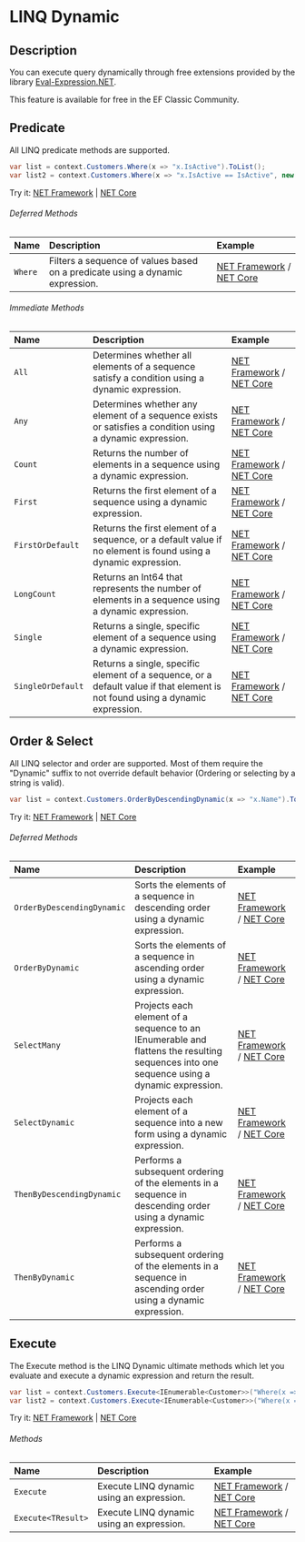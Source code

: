 # LINQ Dynamic

## Description
You can execute query dynamically through free extensions provided by the library [Eval-Expression.NET](http://eval-expression.net/).

This feature is available for free in the EF Classic Community.

## Predicate

All LINQ predicate methods are supported.

```csharp
var list = context.Customers.Where(x => "x.IsActive").ToList();
var list2 = context.Customers.Where(x => "x.IsActive == IsActive", new { IsActive = false }).ToList();
```
Try it: [NET Framework](https://dotnetfiddle.net/GTttpq) | [NET Core](https://dotnetfiddle.net/Exa0zS)

###### Deferred Methods
| Name | Description | Example |
| :--- | :---------- | :------ |
| `Where` | Filters a sequence of values based on a predicate using a dynamic expression. | [NET Framework](https://dotnetfiddle.net/QhVfRW) / [NET Core](https://dotnetfiddle.net/z8t5wV) |

###### Immediate Methods
| Name | Description | Example |
| :--- | :---------- | :------ |
| `All` | Determines whether all elements of a sequence satisfy a condition using a dynamic expression. | [NET Framework](https://dotnetfiddle.net/YCT73M) / [NET Core](https://dotnetfiddle.net/XrG83V) |
| `Any` | Determines whether any element of a sequence exists or satisfies a condition using a dynamic expression. |[NET Framework](https://dotnetfiddle.net/vEbwLr) / [NET Core](https://dotnetfiddle.net/Gh9OSM) |
| `Count` | Returns the number of elements in a sequence using a dynamic expression. | [NET Framework](https://dotnetfiddle.net/v8rqKV) / [NET Core](https://dotnetfiddle.net/ox7EFW) |
| `First` | Returns the first element of a sequence using a dynamic expression. | [NET Framework](https://dotnetfiddle.net/CfxUKL) / [NET Core](https://dotnetfiddle.net/gW1CqX) |
| `FirstOrDefault` | Returns the first element of a sequence, or a default value if no element is found using a dynamic expression. | [NET Framework](https://dotnetfiddle.net/UX3Ymb) / [NET Core](https://dotnetfiddle.net/3ZlZuq) |
| `LongCount` | Returns an Int64 that represents the number of elements in a sequence using a dynamic expression. | [NET Framework](https://dotnetfiddle.net/4xrM1d) / [NET Core](https://dotnetfiddle.net/fc6TLH) |
| `Single` | Returns a single, specific element of a sequence using a dynamic expression. | [NET Framework](https://dotnetfiddle.net/onW4hW) / [NET Core](https://dotnetfiddle.net/SHPNY8) |
| `SingleOrDefault` | Returns a single, specific element of a sequence, or a default value if that element is not found using a dynamic expression. | [NET Framework](https://dotnetfiddle.net/nU97uw) / [NET Core](https://dotnetfiddle.net/S07cJB) |

## Order & Select

All LINQ selector and order are supported. Most of them require the "Dynamic" suffix to not override default behavior (Ordering or selecting by a string is valid).

```csharp
var list = context.Customers.OrderByDescendingDynamic(x => "x.Name").ToList();
```
Try it: [NET Framework](https://dotnetfiddle.net/Fwjgin) | [NET Core](https://dotnetfiddle.net/by9NRe)

###### Deferred  Methods
| Name | Description | Example |
| :--- | :---------- | :------ |
| `OrderByDescendingDynamic` | Sorts the elements of a sequence in descending order using a dynamic expression. | [NET Framework](https://dotnetfiddle.net/doNrVQ) / [NET Core](https://dotnetfiddle.net/zt3MEa) |
| `OrderByDynamic` | Sorts the elements of a sequence in ascending order using a dynamic expression. | [NET Framework](https://dotnetfiddle.net/rzKycR) / [NET Core](https://dotnetfiddle.net/9GvILu) |
| `SelectMany` | Projects each element of a sequence to an IEnumerable<T> and flattens the resulting sequences into one sequence using a dynamic expression. | [NET Framework](https://dotnetfiddle.net/KLF5e7) / [NET Core](https://dotnetfiddle.net/toMh6j) |
| `SelectDynamic` | Projects each element of a sequence into a new form using a dynamic expression. | [NET Framework](https://dotnetfiddle.net/YE83om) / [NET Core](https://dotnetfiddle.net/X9uPDb) |
| `ThenByDescendingDynamic` | Performs a subsequent ordering of the elements in a sequence in descending order using a dynamic expression. | [NET Framework](https://dotnetfiddle.net/8FxroD) / [NET Core](https://dotnetfiddle.net/Kd2WQY) |
| `ThenByDynamic` | Performs a subsequent ordering of the elements in a sequence in ascending order using a dynamic expression. | [NET Framework](https://dotnetfiddle.net/pVCcRf) / [NET Core](https://dotnetfiddle.net/9pyiEV) |

## Execute

The Execute method is the LINQ Dynamic ultimate methods which let you evaluate and execute a dynamic expression and return the result.

```csharp
var list = context.Customers.Execute<IEnumerable<Customer>>("Where(x => x.IsActive == true)").ToList();
var list2 = context.Customers.Execute<IEnumerable<Customer>>("Where(x => x.IsActive == IsActive)", new { IsActive = false }).ToList();
```
Try it: [NET Framework](https://dotnetfiddle.net/7S3JS0) | [NET Core](https://dotnetfiddle.net/u2HVih)

###### Methods
| Name | Description | Example |
| :--- | :---------- | :------ |
| `Execute` | Execute LINQ dynamic using an expression. | [NET Framework](https://dotnetfiddle.net/z1jIkv) / [NET Core](https://dotnetfiddle.net/FU2FsS) |
| `Execute<TResult>` | Execute LINQ dynamic using an expression. | [NET Framework](https://dotnetfiddle.net/jgOyFi) / [NET Core](https://dotnetfiddle.net/YgaB4Y) |
